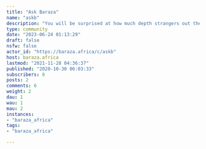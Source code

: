 ```yaml
---
title: "Ask Baraza" 
name: "askb"
description: "You will be surprised at how much depth strangers out there know about that bug you have wrestled the whole afternoon. Ask, and may be it will be answered. "
type: community
date: "2023-06-24 01:13:29"
draft: false
nsfw: false
actor_id: "https://baraza.africa/c/askb"
host: baraza.africa
lastmod: "2021-11-28 04:36:37"
published: "2020-10-30 06:03:33"
subscribers: 8
posts: 2
comments: 6
weight: 2
dau: 1
wau: 1
mau: 2
instances:
- "baraza_africa"
tags: 
- "baraza_africa"

---
```

